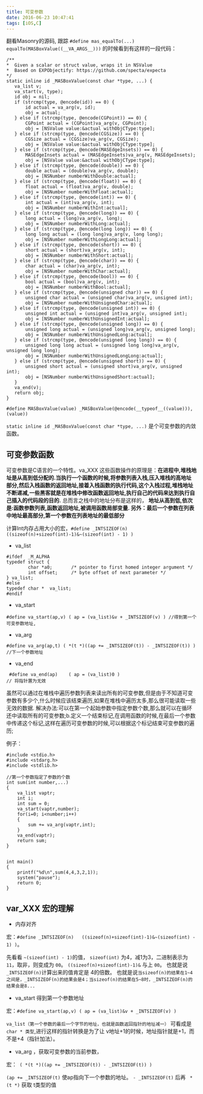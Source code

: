 ```yaml
---
title: 可变参数
date: 2016-06-23 10:47:41
tags: [iOS,C]
---
```


 翻看Masonry的源码, 跟踪 `#define mas_equalTo(...)                 equalTo(MASBoxValue((__VA_ARGS__)))` 的时候看到有这样的一段代码：
 
 ```
 /**
 *  Given a scalar or struct value, wraps it in NSValue
 *  Based on EXPObjectify: https://github.com/specta/expecta
 */
static inline id _MASBoxValue(const char *type, ...) {
    va_list v;
    va_start(v, type);
    id obj = nil;
    if (strcmp(type, @encode(id)) == 0) {
        id actual = va_arg(v, id);
        obj = actual;
    } else if (strcmp(type, @encode(CGPoint)) == 0) {
        CGPoint actual = (CGPoint)va_arg(v, CGPoint);
        obj = [NSValue value:&actual withObjCType:type];
    } else if (strcmp(type, @encode(CGSize)) == 0) {
        CGSize actual = (CGSize)va_arg(v, CGSize);
        obj = [NSValue value:&actual withObjCType:type];
    } else if (strcmp(type, @encode(MASEdgeInsets)) == 0) {
        MASEdgeInsets actual = (MASEdgeInsets)va_arg(v, MASEdgeInsets);
        obj = [NSValue value:&actual withObjCType:type];
    } else if (strcmp(type, @encode(double)) == 0) {
        double actual = (double)va_arg(v, double);
        obj = [NSNumber numberWithDouble:actual];
    } else if (strcmp(type, @encode(float)) == 0) {
        float actual = (float)va_arg(v, double);
        obj = [NSNumber numberWithFloat:actual];
    } else if (strcmp(type, @encode(int)) == 0) {
        int actual = (int)va_arg(v, int);
        obj = [NSNumber numberWithInt:actual];
    } else if (strcmp(type, @encode(long)) == 0) {
        long actual = (long)va_arg(v, long);
        obj = [NSNumber numberWithLong:actual];
    } else if (strcmp(type, @encode(long long)) == 0) {
        long long actual = (long long)va_arg(v, long long);
        obj = [NSNumber numberWithLongLong:actual];
    } else if (strcmp(type, @encode(short)) == 0) {
        short actual = (short)va_arg(v, int);
        obj = [NSNumber numberWithShort:actual];
    } else if (strcmp(type, @encode(char)) == 0) {
        char actual = (char)va_arg(v, int);
        obj = [NSNumber numberWithChar:actual];
    } else if (strcmp(type, @encode(bool)) == 0) {
        bool actual = (bool)va_arg(v, int);
        obj = [NSNumber numberWithBool:actual];
    } else if (strcmp(type, @encode(unsigned char)) == 0) {
        unsigned char actual = (unsigned char)va_arg(v, unsigned int);
        obj = [NSNumber numberWithUnsignedChar:actual];
    } else if (strcmp(type, @encode(unsigned int)) == 0) {
        unsigned int actual = (unsigned int)va_arg(v, unsigned int);
        obj = [NSNumber numberWithUnsignedInt:actual];
    } else if (strcmp(type, @encode(unsigned long)) == 0) {
        unsigned long actual = (unsigned long)va_arg(v, unsigned long);
        obj = [NSNumber numberWithUnsignedLong:actual];
    } else if (strcmp(type, @encode(unsigned long long)) == 0) {
        unsigned long long actual = (unsigned long long)va_arg(v, unsigned long long);
        obj = [NSNumber numberWithUnsignedLongLong:actual];
    } else if (strcmp(type, @encode(unsigned short)) == 0) {
        unsigned short actual = (unsigned short)va_arg(v, unsigned int);
        obj = [NSNumber numberWithUnsignedShort:actual];
    }
    va_end(v);
    return obj;
}

#define MASBoxValue(value) _MASBoxValue(@encode(__typeof__((value))), (value))
 ```
 
 
`static inline id _MASBoxValue(const char *type, ...)` 是个可变参数的内敛函数。

## 可变参数函数
可变参数是C语言的一个特性。va_XXX 这些函数操作的原理是：**在进程中,堆栈地址是从高到低分配的.当执行一个函数的时候,将参数列表入栈,压入堆栈的高地址部分,然后入栈函数的返回地址,接着入栈函数的执行代码,这个入栈过程,堆栈地址不断递减,一些黑客就是在堆栈中修改函数返回地址,执行自己的代码来达到执行自己插入的代码段的目的.** 总而言之栈中的地址分布是这样的， **地址从高到低,依次是:函数参数列表,函数返回地址,被调用函数局部变量. 另外：最后一个参数在列表中地址最高部分,第一个参数在列表地址的最低部分**

计算Int内存占用大小的宏，`#define _INTSIZEOF(n)   ((sizeof(n)+sizeof(int)-1)&~(sizeof(int) - 1) ) `

* va\_list 

```
#ifdef  _M_ALPHA
typedef struct {
        char *a0;       /* pointer to first homed integer argument */
        int offset;     /* byte offset of next parameter */
} va_list;
#else
typedef char *  va_list;
#endif
```

* va\_start 

```
#define va_start(ap,v) ( ap = (va_list)&v + _INTSIZEOF(v) ) //得到第一个可变参数地址,
```

* va\_arg 

```
#define va_arg(ap,t) ( *(t *)((ap += _INTSIZEOF(t)) - _INTSIZEOF(t)) ) //下一个参数地址
```

* va_end
 
```
 #define va_end(ap)    ( ap = (va_list)0 )                            // 将指针置为无效
```
 
 
 虽然可以通过在堆栈中遍历参数列表来读出所有的可变参数,但是由于不知道可变参数有多少个,什么时候应该结束遍历,如果在堆栈中遍历太多,那么很可能读取一些无效的数据.
解决办法:可以在第一个起始参数中指定参数个数,那么就可以在循环还中读取所有的可变参数;b.定义一个结束标记,在调用函数的时候,在最后一个参数中传递这个标记,这样在遍历可变参数的时候,可以根据这个标记结束可变参数的遍历;
 
 
例子：

```
#include <stdio.h>
#include <stdarg.h>
#include <stdlib.h>
 
//第一个参数指定了参数的个数
int sum(int number,...)
{
    va_list vaptr;
    int i;
    int sum = 0;
    va_start(vaptr,number);
    for(i=0; i<number;i++)
    {
        sum += va_arg(vaptr,int);
    }
    va_end(vaptr);
    return sum;
}
 
 
int main()
{
    printf("%d\n",sum(4,4,3,2,1));
    system("pause");
    return 0;
}
```



## var\_XXX 宏的理解

* 内存对齐

宏：`#define _INTSIZEOF(n)   ((sizeof(n)+sizeof(int)-1)&~(sizeof(int) - 1) )`。

先看看 `~(sizeof(int) - 1)`的值， `sizeof(int)` 为4，减1为3，二进制表示为 `11`，取非，则变成为 `00`。 `((sizeof(n)+sizeof(int)-1)&` 与上 `00`。 也就是说 `_INTSIZEOF(n)`计算出来的值肯定是 4的倍数。 也就是说`当sizeof(n)的结果在1~4之间是，_INTSIZEOF(n)的结果会是4；当sizeof(n)的结果在5~8时，_INTSIZEOF(n)的结果会是8...`


* va\_start 得到第一个参数地址

宏：`#define va_start(ap,v) ( ap = (va_list)&v + _INTSIZEOF(v) )`  

`va_list（第一个参数的最后一个字节的地址，也就是函数返回指针的地址减一）` 可看成是 `char * 类型`,进行这样的指针转换是为了让 v地址+1的时候，地址指针就是+1，而不是+4（指针加法）。

* va\_arg ，获取可变参数的当前参数，

宏：` ( *(t *)((ap += _INTSIZEOF(t)) - _INTSIZEOF(t)) )`

`(ap += _INTSIZEOF(t)` 使ap指向下一个参数的地址。 `- _INTSIZEOF(t)` 后再 ` *(t *)` 获取 t类型的值
